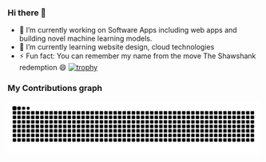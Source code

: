 ### Hi there 👋

<!--
**smarabattula/smarabattula** is a ✨ _special_ ✨ repository because its `README.md` (this file) appears on your GitHub profile.

Here are some ideas to get you started:

- 🔭 I’m currently working on ...
- 🌱 I’m currently learning ...
- 👯 I’m looking to collaborate on ...
- 🤔 I’m looking for help with ...
- 💬 Ask me about ...
- 📫 How to reach me: ...
- 😄 Pronouns: ...
- ⚡ Fun fact: ...
-->

- 🚀 I’m currently working on Software Apps including web apps and building novel machine learning models. 
- 🌱 I’m currently learning website design, cloud technologies 
- ⚡ Fun fact: You can remember my name from the move The Shawshank redemption 😄
[![trophy](https://github-profile-trophy.vercel.app/?username=smarabattula)](https://github.com/ryo-ma/github-profile-trophy)
<p>
  <h3>My Contributions graph</h3>
  <div align="center">
  <img alt="snake eating my contributions in the graph" src="https://github.com/smarabattula/smarabattula/blob/output/github-contribution-grid-snake.svg">
  </div>
  <br/>
</p>
